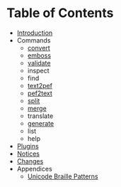 # Table of Contents #

* [Introduction](UsersGuide.md)
* Commands
  * [convert](Convert.md)
  * [emboss](Emboss.md)
  * [validate](ValidatePef.md)
  * inspect
  * find
  * [text2pef](TextToPef.md)
  * [pef2text](PefToText.md)
  * [split](SplitPef.md)
  * [merge](MergePef.md)
  * translate
  * [generate](GeneratePef.md)
  * list
  * help
* [Plugins](Plugins.md)
* [Notices](Notice.md)
* [Changes](changes.md)
* Appendices
  * [Unicode Braille Patterns](UnicodeBraillePatterns.md)